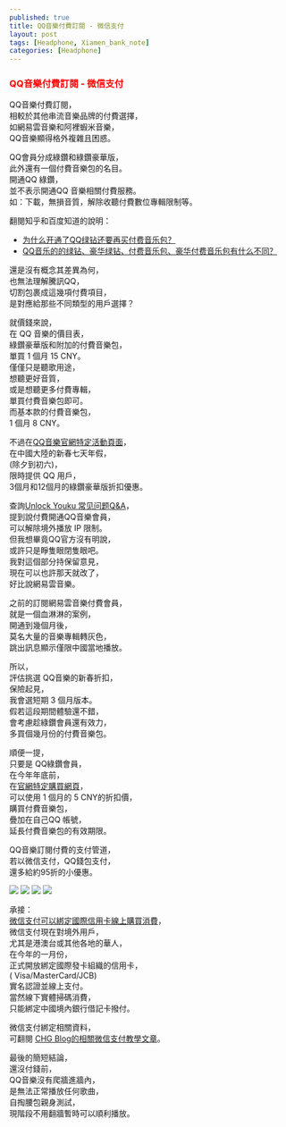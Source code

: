 ```yaml
---
published: true
title: QQ音樂付費訂閱 - 微信支付
layout: post
tags: [Headphone, Xiamen_bank_note]
categories: [Headphone]
---
```


### <font color="red">QQ音樂付費訂閱 - 微信支付</font>

QQ音樂付費訂閱，   
相較於其他串流音樂品牌的付費選擇，   
如網易雲音樂和阿裡蝦米音樂，    
QQ音樂顯得格外複雜且困惑。    
    
QQ會員分成綠鑽和綠鑽豪華版，   
此外還有一個付費音樂包的名目。   
開通QQ 綠鑽，    
並不表示開通QQ 音樂相關付費服務。    
如：下載，無損音質，解除收聽付費數位專輯限制等。    
    
翻閱知乎和百度知道的說明：   

* [<span lang="zh-Hans">为什么开通了QQ绿钻还要再买付费音乐包？</span>][1]  
* [<span lang="zh-Hans">QQ音乐的的绿钻、豪华绿钻、付费音乐包、豪华付费音乐包有什么不同？</span>][2]  

還是沒有概念其差異為何，    
也無法理解騰訊QQ，    
切割包裹成這幾項付費項目，   
是對應給那些不同類型的用戶選擇？    
    
就價錢來說，    
在 QQ 音樂的價目表，    
綠鑽豪華版和附加的付費音樂包，   
單買 1 個月 15 CNY。   
僅僅只是聽歌用途，   
想聽更好音質，   
或是想聽更多付費專輯，   
單買付費音樂包即可。    
而基本款的付費音樂包，   
1 個月 8 CNY。    
  
不過在[QQ音樂官網特定活動頁面][3]，       
在中國大陸的新春七天年假，   
(除夕到初六)，    
限時提供 QQ 用戶，   
3個月和12個月的綠鑽豪華版折扣優惠。   
    
查詢[Unlock Youku <span lang="zh-Hans">常见问题Q&A</span>][7]，       
提到說付費開通QQ音樂會員，    
可以解除境外播放 IP 限制。   
但我想畢竟QQ官方沒有明說，    
或許只是睜隻眼閉隻眼吧。    
我對這個部分持保留意見，    
現在可以也許那天就改了，    
好比說網易雲音樂。   
    
之前的訂閱網易雲音樂付費會員，   
就是一個血淋淋的案例，   
開通到幾個月後，    
莫名大量的音樂專輯轉灰色，   
跳出訊息顯示僅限中國當地播放。   
    
所以，   
評估挑選 QQ音樂的新春折扣，   
保險起見，   
我會選短期 3 個月版本。   
假若這段期間體驗還不錯，    
會考慮趁綠鑽會員還有效力，   
多買個幾月份的付費音樂包。   
    
順便一提，   
只要是 QQ綠鑽會員，   
在今年年底前，   
在[官網特定購買網頁][4]，    
可以使用 1 個月的 5 CNY的折扣價，   
購買付費音樂包，    
疊加在自己QQ 帳號，   
延長付費音樂包的有效期限。   
    
QQ音樂訂閱付費的支付管道，    
若以微信支付，QQ錢包支付，    
還多給約95折的小優惠。      

<div id="lightgallery" class="owl-carousel owl-theme">
<picture>
<source type="image/webp" srcset="https://res.cloudinary.com/shengshampoo/image/upload/s--YFY_Lo_T--/v1518920343/Screenshot_2018-02-17-18-11-01-897_org.mozilla.firefox-fs8a_nj6jra.webp">
<img class="responsively-lazy responsively-lazy-300" src="https://res.cloudinary.com/shengshampoo/image/upload/s--utccceuK--/v1518920343/Screenshot_2018-02-17-18-11-01-897_org.mozilla.firefox-fs8a_jafvcy.png" srcset="data:image/gif;base64,R0lGODlhAQABAIAAAP///////yH5BAEKAAEALAAAAAABAAEAAAICTAEAOw==">
</picture>
<picture>
<source type="image/webp" srcset="https://res.cloudinary.com/shengshampoo/image/upload/s--cRIXZa4p--/v1518922249/Screenshot_2018-02-17-22-19-55-298_org.mozilla.firefox-fs8a_uuu0av.webp">
<img class="responsively-lazy responsively-lazy-300" src="https://res.cloudinary.com/shengshampoo/image/upload/s--tUcnVOti--/v1518920343/Screenshot_2018-02-17-16-56-44-370_org.mozilla.firefox-fs8a_tbdhao.png" srcset="data:image/gif;base64,R0lGODlhAQABAIAAAP///////yH5BAEKAAEALAAAAAABAAEAAAICTAEAOw==">
</picture>
<picture>
<source type="image/webp" srcset="https://res.cloudinary.com/shengshampoo/image/upload/s--RDVweIKR--/v1518922249/Screenshot_2018-02-17-22-19-18-043_com.tencent.mm-fs8a_ci6ep2.webp">
<img class="responsively-lazy responsively-lazy-300" src="https://res.cloudinary.com/shengshampoo/image/upload/s--Cx3CPZfF--/v1518922249/Screenshot_2018-02-17-22-19-18-043_com.tencent.mm-fs8a_ajb3n5.png" srcset="data:image/gif;base64,R0lGODlhAQABAIAAAP///////yH5BAEKAAEALAAAAAABAAEAAAICTAEAOw==">
</picture>
<picture>
<source type="image/webp" srcset="https://res.cloudinary.com/shengshampoo/image/upload/s--NInZprAm--/v1518920343/Screenshot_2018-02-17-16-56-44-370_org.mozilla.firefox-fs8a_geymsk.webp">
<img class="responsively-lazy responsively-lazy-300" src="https://res.cloudinary.com/shengshampoo/image/upload/s--tUcnVOti--/v1518920343/Screenshot_2018-02-17-16-56-44-370_org.mozilla.firefox-fs8a_tbdhao.png" srcset="data:image/gif;base64,R0lGODlhAQABAIAAAP///////yH5BAEKAAEALAAAAAABAAEAAAICTAEAOw==">
</picture>
</div>

承接：     
[微信支付可以綁定國際信用卡線上購買消費][5]，       
微信支付現在對境外用戶，        
尤其是港澳台或其他各地的華人，   
在今年的一月份，    
正式開放綁定國際發卡組織的信用卡，   
( Visa/MasterCard/JCB)    
實名認證並線上支付。    
當然線下實體掃碼消費，   
只能綁定中國境內銀行借記卡撥付。    
    
微信支付綁定相關資料，   
可翻閱 [CHG Blog的相關微信支付教學文章][6]。    

最後的簡短結論，    
還沒付錢前，    
QQ音樂沒有爬牆進牆內，    
是無法正常播放任何歌曲，    
自掏腰包親身測試，   
現階段不用翻牆暫時可以順利播放。    


[1]: https://www.zhihu.com/question/38226398
[2]: https://zhidao.baidu.com/question/2118539495506526547.html
[3]: https://y.qq.com/apg/159/index.html
[4]: https://y.qq.com/m/act/5yuansui/index.html
[5]: https://shengshampoo.github.io/creditcard/2018/02/18/weixin-payment-bind-intl-creditcard.html
[6]: https://charlottehong.blogspot.tw/search/label/%E5%BE%AE%E4%BF%A1%E6%94%AF%E4%BB%98
[7]: https://bbs.uku.im/t/q-a/241
